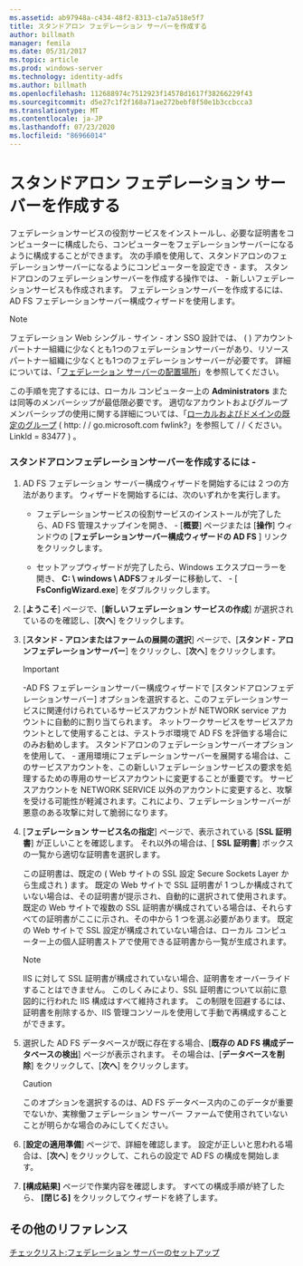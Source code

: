 ```yaml
---
ms.assetid: ab97948a-c434-48f2-8313-c1a7a518e5f7
title: スタンドアロン フェデレーション サーバーを作成する
author: billmath
manager: femila
ms.date: 05/31/2017
ms.topic: article
ms.prod: windows-server
ms.technology: identity-adfs
ms.author: billmath
ms.openlocfilehash: 112688974c7512923f14578d1617f38266229f43
ms.sourcegitcommit: d5e27c1f2f168a71ae272bebf8f50e1b3ccbcca3
ms.translationtype: MT
ms.contentlocale: ja-JP
ms.lasthandoff: 07/23/2020
ms.locfileid: "86966014"
---
```

# <a name="create-a-stand-alone-federation-server"></a>スタンドアロン フェデレーション サーバーを作成する

フェデレーションサービスの役割サービスをインストールし、必要な証明書をコンピューターに構成したら、コンピューターをフェデレーションサーバーになるように構成することができます。 次の手順を使用して、スタンドアロンのフェデレーションサーバーになるようにコンピューターを設定でき \- ます。 スタンドアロンのフェデレーションサーバーを作成する操作では、 \- 新しいフェデレーションサービスも作成されます。 フェデレーションサーバーを作成するには、AD FS フェデレーションサーバー構成ウィザードを使用します。  
  
> [!NOTE]  
> フェデレーション Web シングル \- サイン \- オン SSO 設計では、 \( \) アカウントパートナー組織に少なくとも1つのフェデレーションサーバーがあり、リソースパートナー組織に少なくとも1つのフェデレーションサーバーが必要です。 詳細については、「[フェデレーション サーバーの配置場所](/previous-versions/windows/it-pro/windows-server-2012-R2-and-2012/dd807127(v=ws.11))」を参照してください。  
  
この手順を完了するには、ローカル コンピューター上の **Administrators** または同等のメンバーシップが最低限必要です。  適切なアカウントおよびグループメンバーシップの使用に関する詳細については、「[ローカルおよびドメインの既定のグループ](https://go.microsoft.com/fwlink/?LinkId=83477) \( http: \/ \/ go.microsoft.com fwlink?」を参照して \/ \/ ください。LinkId \= 83477 \) 。   
  
### <a name="to-create-a-stand-alone-federation-server"></a>スタンドアロンフェデレーションサーバーを作成するには \-  
  
1.  AD FS フェデレーション サーバー構成ウィザードを開始するには 2 つの方法があります。 ウィザードを開始するには、次のいずれかを実行します。  
  
    -   フェデレーションサービスの役割サービスのインストールが完了したら、AD FS 管理スナップインを開き、 \- [**概要**] ページまたは [**操作**] ウィンドウの [**フェデレーションサーバー構成ウィザードの AD FS** ] リンクをクリックします。  
  
    -   セットアップウィザードが完了したら、Windows エクスプローラーを開き、 **C: \\ windows \\ ADFS**フォルダーに移動して、 \- [ **FsConfigWizard.exe**] をダブルクリックします。  
  
2.  [**ようこそ**] ページで、[**新しいフェデレーション サービスの作成**] が選択されているのを確認し、[**次へ**] をクリックします。  
  
3.  [**スタンド \- アロンまたはファームの展開の選択**] ページで、[**スタンド \- アロンフェデレーションサーバー**] をクリックし、[**次へ**] をクリックします。  
  
    > [!IMPORTANT]  
    > \-AD FS フェデレーションサーバー構成ウィザードで [スタンドアロンフェデレーションサーバー] オプションを選択すると、このフェデレーションサービスに関連付けられているサービスアカウントが NETWORK service アカウントに自動的に割り当てられます。 ネットワークサービスをサービスアカウントとして使用することは、テストラボ環境で AD FS を評価する場合にのみお勧めします。 スタンドアロンのフェデレーションサーバーオプションを使用して、 \- 運用環境にフェデレーションサーバーを展開する場合は、このサービスアカウントを、この新しいフェデレーションサービスの要求を処理するための専用のサービスアカウントに変更することが重要です。 サービスアカウントを NETWORK SERVICE 以外のアカウントに変更すると、攻撃を受ける可能性が軽減されます。これにより、フェデレーションサーバーが悪意のある攻撃に対して脆弱になります。  
  
4.  [**フェデレーション サービス名の指定**] ページで、表示されている [**SSL 証明書**] が正しいことを確認します。 それ以外の場合は、[ **SSL 証明書**] ボックスの一覧から適切な証明書を選択します。  
  
    この証明書は、既定の \( Web サイトの SSL 設定 Secure Sockets Layer から生成され \) ます。 既定の Web サイトで SSL 証明書が 1 つしか構成されていない場合は、その証明書が提示され、自動的に選択されて使用されます。 既定の Web サイトで複数の SSL 証明書が構成されている場合は、それらすべての証明書がここに示され、その中から 1 つを選ぶ必要があります。 既定の Web サイトで SSL 設定が構成されていない場合は、ローカル コンピューター上の個人証明書ストアで使用できる証明書から一覧が生成されます。  
  
    > [!NOTE]  
    > IIS に対して SSL 証明書が構成されていない場合、証明書をオーバーライドすることはできません。 このしくみにより、SSL 証明書について以前に意図的に行われた IIS 構成はすべて維持されます。 この制限を回避するには、証明書を削除するか、IIS 管理コンソールを使用して手動で再構成することができます。  
  
5.  選択した AD FS データベースが既に存在する場合、[**既存の AD FS 構成データベースの検出**] ページが表示されます。 その場合は、[**データベースを削除**] をクリックして、[**次へ**] をクリックします。  
  
    > [!CAUTION]  
    > このオプションを選択するのは、AD FS データベース内のこのデータが重要でないか、実稼働フェデレーション サーバー ファームで使用されていないことが明らかな場合のみにしてください。  
  
6.  [**設定の適用準備**] ページで、詳細を確認します。 設定が正しいと思われる場合は、[**次へ**] をクリックして、これらの設定で AD FS の構成を開始します。  
  
7.  **[構成結果]** ページで作業内容を確認します。 すべての構成手順が終了したら、 **[閉じる]**  をクリックしてウィザードを終了します。  
  
## <a name="additional-references"></a>その他のリファレンス  
[チェックリスト:フェデレーション サーバーのセットアップ](Checklist--Setting-Up-a-Federation-Server.md)  
  
